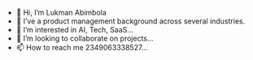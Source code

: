 - 👋 Hi, I’m Lukman Abimbola 
- 👀 I’ve a product management background across several industries.
- 🌱 I’m interested in AI, Tech, SaaS...
- 💞️ I’m looking to collaborate on projects...
- 📫 How to reach me 2349063338527...

<!---
loabimbola1/loabimbola1 is a ✨ special ✨ repository because its `README.md` (this file) appears on your GitHub profile.
You can click the Preview link to take a look at your changes.
--->
